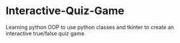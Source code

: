 # Interactive-Quiz-Game

Learning python OOP to use python classes and tkinter to create an interactive true/false quiz game

